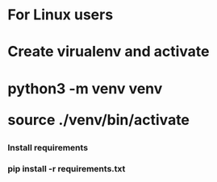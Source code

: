 <h1>For Linux users</h1>
  <h1>Create virualenv and activate<h1>
    <p>python3 -m venv venv<p>
    <p>source ./venv/bin/activate<p>
   <h3>Install requirements<h3>
     <p>pip install -r requirements.txt<p>
